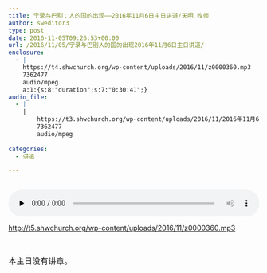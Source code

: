 ```yaml
---
title: 宁录与巴别：人的国的出现——2016年11月6日主日讲道/天明 牧师
author: sweditor3
type: post
date: 2016-11-05T09:26:53+00:00
url: /2016/11/05/宁录与巴别人的国的出现2016年11月6日主日讲道/
enclosure:
  - |
    https://t4.shwchurch.org/wp-content/uploads/2016/11/z0000360.mp3
    7362477
    audio/mpeg
    a:1:{s:8:"duration";s:7:"0:30:41";}
audio_file:
  - |
    |
        https://t3.shwchurch.org/wp-content/uploads/2016/11/2016年11月6日讲道录音.mp3
        7362477
        audio/mpeg
        
categories:
  - 讲道

---
```

&nbsp;<audio class="wp-audio-shortcode" id="audio-14554-729" preload="none" style="width: 100%;" controls="controls"><source type="audio/mpeg" src="http://t5.shwchurch.org/wp-content/uploads/2016/11/z0000360.mp3?_=729" />

<http://t5.shwchurch.org/wp-content/uploads/2016/11/z0000360.mp3></audio> 

&nbsp;

<span style="font-size: 12pt;">本主日没有讲章。</span>